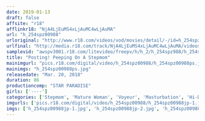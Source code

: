 ```yaml
---
date: 2019-01-13
draft: false
affsite: "r18"
afflinkr18: "NjA4LjEuMS4xLjAuMC4wLjAuMA"
url: "h_254spz00988"
urloriginal: "http://www.r18.com/videos/vod/movies/detail/-/id=h_254spz00988"
urlfinal: "http://media.r18.com/track/NjA4LjEuMS4xLjAuMC4wLjAuMA/videos/vod/movies/detail/-/id=h_254spz00988"
samplevid: "awspv3001.r18.com/litevideo/freepv/h/h_2/h_254spz988/h_254spz988_dmb_w.mp4"
title: "Posting! Peeping On A Stepmom"
mainimgurl: "pics.r18.com/digital/video/h_254spz00988/h_254spz00988ps.jpg"
mainimgs: "h_254spz00988ps.jpg"
releasedate: "Mar. 20, 2018"
duration: 86
productioncomp: "STAR PARADISE"
girls: ['----']
categories: ['Stepmom', 'Mature Woman', 'Voyeur', 'Masturbation', 'Hi-Def']
imgurls: ['pics.r18.com/digital/video/h_254spz00988/h_254spz00988jp-1.jpg', 'pics.r18.com/digital/video/h_254spz00988/h_254spz00988jp-2.jpg', 'pics.r18.com/digital/video/h_254spz00988/h_254spz00988jp-3.jpg', 'pics.r18.com/digital/video/h_254spz00988/h_254spz00988jp-4.jpg', 'pics.r18.com/digital/video/h_254spz00988/h_254spz00988jp-5.jpg', 'pics.r18.com/digital/video/h_254spz00988/h_254spz00988jp-6.jpg', 'pics.r18.com/digital/video/h_254spz00988/h_254spz00988jp-7.jpg', 'pics.r18.com/digital/video/h_254spz00988/h_254spz00988jp-8.jpg', 'pics.r18.com/digital/video/h_254spz00988/h_254spz00988jp-9.jpg', 'pics.r18.com/digital/video/h_254spz00988/h_254spz00988jp-10.jpg', 'pics.r18.com/digital/video/h_254spz00988/h_254spz00988jp-11.jpg', 'pics.r18.com/digital/video/h_254spz00988/h_254spz00988jp-12.jpg', 'pics.r18.com/digital/video/h_254spz00988/h_254spz00988jp-13.jpg', 'pics.r18.com/digital/video/h_254spz00988/h_254spz00988jp-14.jpg', 'pics.r18.com/digital/video/h_254spz00988/h_254spz00988jp-15.jpg', 'pics.r18.com/digital/video/h_254spz00988/h_254spz00988jp-16.jpg', 'pics.r18.com/digital/video/h_254spz00988/h_254spz00988jp-17.jpg', 'pics.r18.com/digital/video/h_254spz00988/h_254spz00988jp-18.jpg', 'pics.r18.com/digital/video/h_254spz00988/h_254spz00988jp-19.jpg', 'pics.r18.com/digital/video/h_254spz00988/h_254spz00988jp-20.jpg']
imgs: ['h_254spz00988jp-1.jpg', 'h_254spz00988jp-2.jpg', 'h_254spz00988jp-3.jpg', 'h_254spz00988jp-4.jpg', 'h_254spz00988jp-5.jpg', 'h_254spz00988jp-6.jpg', 'h_254spz00988jp-7.jpg', 'h_254spz00988jp-8.jpg', 'h_254spz00988jp-9.jpg', 'h_254spz00988jp-10.jpg', 'h_254spz00988jp-11.jpg', 'h_254spz00988jp-12.jpg', 'h_254spz00988jp-13.jpg', 'h_254spz00988jp-14.jpg', 'h_254spz00988jp-15.jpg', 'h_254spz00988jp-16.jpg', 'h_254spz00988jp-17.jpg', 'h_254spz00988jp-18.jpg', 'h_254spz00988jp-19.jpg', 'h_254spz00988jp-20.jpg']
---
```


